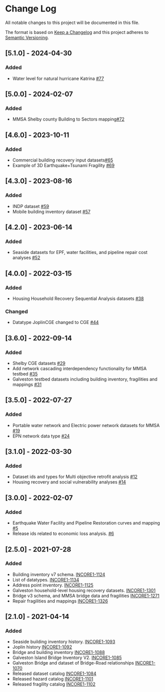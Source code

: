 # Change Log

All notable changes to this project will be documented in this file.

The format is based on [Keep a Changelog](http://keepachangelog.com/)
and this project adheres to [Semantic Versioning](http://semver.org/).

## [5.1.0] - 2024-04-30
### Added
- Water level for natural hurricane Katrina [#77](https://github.com/IN-CORE/incore-data-release/issues/77)

## [5.0.0] - 2024-02-07
### Added
- MMSA Shelby county Building to Sectors mapping[#72](https://github.com/IN-CORE/incore-data-release/issues/72)

## [4.6.0] - 2023-10-11
### Added
- Commercial building recovery input datasets[#65](https://github.com/IN-CORE/incore-data-release/issues/65)
- Example of 3D Earthquake+Tsunami Fragility [#69](https://github.com/IN-CORE/incore-data-release/issues/69)

## [4.3.0] - 2023-08-16
### Added
- INDP dataset [#59](https://github.com/IN-CORE/incore-data-release/issues/59)
- Mobile building inventory dataset [#57](https://github.com/IN-CORE/incore-data-release/issues/57)

## [4.2.0] - 2023-06-14
### Added
- Seaside datasets for EPF, water facilities, and pipeline repair cost analyses [#52](https://github.com/IN-CORE/incore-data-release/issues/52)

## [4.0.0] - 2022-03-15
### Added
- Housing Household Recovery Sequential Analysis datasets [#38](https://github.com/IN-CORE/incore-data-release/issues/38)

### Changed
- Datatype JoplinCGE changed to CGE [#44](https://github.com/IN-CORE/incore-data-release/issues/44)

## [3.6.0] - 2022-09-14 
### Added
- Shelby CGE datasets [#29](https://github.com/IN-CORE/incore-data-release/issues/29)
- Add network cascading interdependency functionality for MMSA testbed [#35](https://github.com/IN-CORE/incore-data-release/issues/35)
- Galveston testbed datasets including building inventory, fragilities and mappings [#31](https://github.com/IN-CORE/incore-data-release/issues/31)

## [3.5.0] - 2022-07-27

### Added
- Portable water network and Electric power network datasets for MMSA [#19](https://github.com/IN-CORE/incore-data-release/issues/19)
- EPN network data type [#24](https://github.com/IN-CORE/incore-data-release/issues/24)

## [3.1.0] - 2022-03-30

### Added
- Dataset ids and types for Multi objective retrofit analysis [#12](https://github.com/IN-CORE/incore-data-release/issues/12)
- Housing recovery and social vulnerability analyses [#14](https://github.com/IN-CORE/incore-data-release/issues/14) 

## [3.0.0] - 2022-02-07

### Added
- Earthquake Water Facility and Pipeline Restoration curves and mapping [#5](https://github.com/IN-CORE/incore-data-release/issues/5)
- Release ids related to economic loss analysis. [#6](https://github.com/IN-CORE/incore-data-release/issues/6)

## [2.5.0] - 2021-07-28

### Added
- Building inventory v7 schema. [INCORE1-1124](https://opensource.ncsa.illinois.edu/jira/browse/INCORE1-1124) 
- List of datatypes. [INCORE1-1134](https://opensource.ncsa.illinois.edu/jira/browse/INCORE1-1134) 
- Address point inventory. [INCORE1-1125](https://opensource.ncsa.illinois.edu/jira/browse/INCORE1-1125)
- Galveston household-level housing recovery datasets. [INCORE1-1301](https://opensource.ncsa.illinois.edu/jira/browse/INCORE1-1301)
- Bridge v3 schema, and MMSA bridge data and fragilities [INCORE1-1271](https://opensource.ncsa.illinois.edu/jira/browse/INCORE1-1271)
- Repair fragilities and mappings [INCORE1-1326](https://opensource.ncsa.illinois.edu/jira/browse/INCORE1-1326)

## [2.1.0] - 2021-04-14

### Added
- Seaside building inventory history. [INCORE1-1093](https://opensource.ncsa.illinois.edu/jira/browse/INCORE1-1093)
- Joplin history [INCORE1-1092](https://opensource.ncsa.illinois.edu/jira/browse/INCORE1-1092)
- Bridge and building inventory [INCORE1-1088](https://opensource.ncsa.illinois.edu/jira/browse/INCORE1-1088)
- Galveston Island Bridge Inventory V2. [INCORE1-1085](https://opensource.ncsa.illinois.edu/jira/browse/INCORE1-1085)
- Galveston Bridge and dataset of Bridge-Road relationships [INCORE1-1070](https://opensource.ncsa.illinois.edu/jira/browse/INCORE1-1070)
- Released dataset catalog [INCORE1-1084](https://opensource.ncsa.illinois.edu/jira/browse/INCORE1-1084)
- Released hazard catalog [INCORE1-1101](https://opensource.ncsa.illinois.edu/jira/browse/INCORE1-1101)
- Released fragility catalog [INCORE1-1102](https://opensource.ncsa.illinois.edu/jira/browse/INCORE1-1102)
